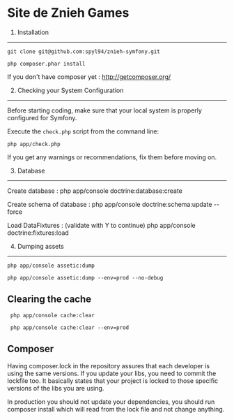 Site de Znieh Games
========================

1) Installation
----------------------------------

    git clone git@github.com:spyl94/znieh-symfony.git

    php composer.phar install

If you don't have composer yet : http://getcomposer.org/


2) Checking your System Configuration
-------------------------------------

Before starting coding, make sure that your local system is properly
configured for Symfony.

Execute the `check.php` script from the command line:

    php app/check.php

If you get any warnings or recommendations, fix them before moving on.

3) Database
-------------------------------------

Create database :
    php app/console doctrine:database:create

Create schema of database :
    php app/console doctrine:schema:update --force

Load DataFixtures : (validate with Y to continue)
    php app/console doctrine:fixtures:load


4) Dumping assets
-------------------------------------

    php app/console assetic:dump

    php app/console assetic:dump --env=prod --no-debug


 Clearing the cache
-------------------------------------

     php app/console cache:clear

     php app/console cache:clear --env=prod

 Composer
-------------------------------------

Having composer.lock in the repository assures that each developer is using the same versions.
If you update your libs, you need to commit the lockfile too. It basically states that your project is locked to those specific versions of the libs you are using.

In production you should not update your dependencies, you should run composer install which will read from the lock file and not change anything.
